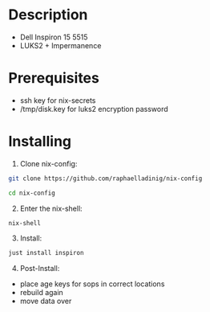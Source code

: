 # Description

- Dell Inspiron 15 5515
- LUKS2 + Impermanence

# Prerequisites

- ssh key for nix-secrets
- /tmp/disk.key for luks2 encryption password

# Installing

1. Clone nix-config:

```sh
git clone https://github.com/raphaelladinig/nix-config
```

```sh
cd nix-config
```

2. Enter the nix-shell:

```sh
nix-shell
```

3. Install:

```sh
just install inspiron
```

4. Post-Install:

- place age keys for sops in correct locations
- rebuild again
- move data over

